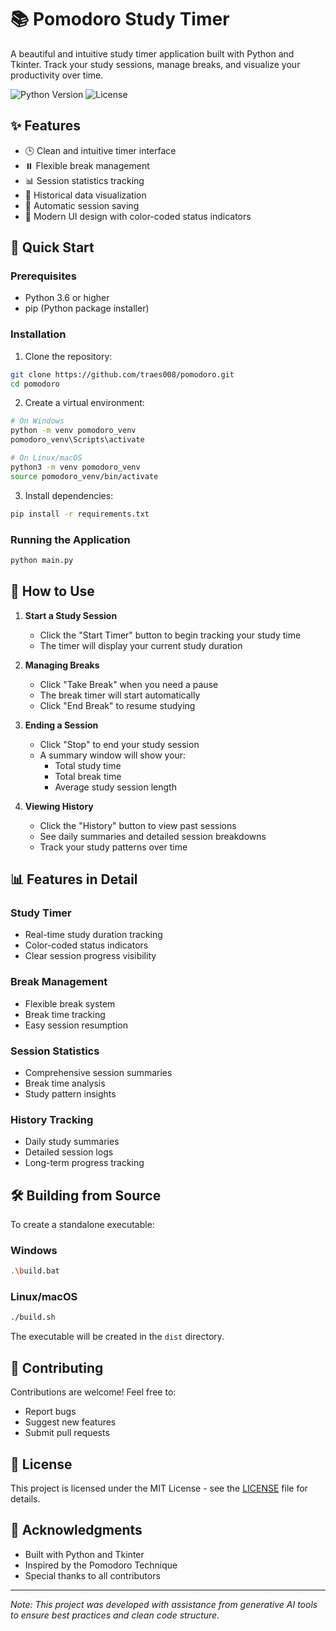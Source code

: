 # 📚 Pomodoro Study Timer

A beautiful and intuitive study timer application built with Python and Tkinter. Track your study sessions, manage breaks, and visualize your productivity over time.

![Python Version](https://img.shields.io/badge/python-3.6+-blue.svg)
![License](https://img.shields.io/badge/license-MIT-green.svg)

## ✨ Features

- 🕒 Clean and intuitive timer interface
- ⏸️ Flexible break management
- 📊 Session statistics tracking
- 📅 Historical data visualization
- 💾 Automatic session saving
- 🎨 Modern UI design with color-coded status indicators

## 🚀 Quick Start

### Prerequisites

- Python 3.6 or higher
- pip (Python package installer)

### Installation

1. Clone the repository:
```bash
git clone https://github.com/traes008/pomodoro.git
cd pomodoro
```

2. Create a virtual environment:
```bash
# On Windows
python -m venv pomodoro_venv
pomodoro_venv\Scripts\activate

# On Linux/macOS
python3 -m venv pomodoro_venv
source pomodoro_venv/bin/activate
```

3. Install dependencies:
```bash
pip install -r requirements.txt
```

### Running the Application

```bash
python main.py
```

## 🎯 How to Use

1. **Start a Study Session**
   - Click the "Start Timer" button to begin tracking your study time
   - The timer will display your current study duration

2. **Managing Breaks**
   - Click "Take Break" when you need a pause
   - The break timer will start automatically
   - Click "End Break" to resume studying

3. **Ending a Session**
   - Click "Stop" to end your study session
   - A summary window will show your:
     - Total study time
     - Total break time
     - Average study session length

4. **Viewing History**
   - Click the "History" button to view past sessions
   - See daily summaries and detailed session breakdowns
   - Track your study patterns over time

## 📊 Features in Detail

### Study Timer
- Real-time study duration tracking
- Color-coded status indicators
- Clear session progress visibility

### Break Management
- Flexible break system
- Break time tracking
- Easy session resumption

### Session Statistics
- Comprehensive session summaries
- Break time analysis
- Study pattern insights

### History Tracking
- Daily study summaries
- Detailed session logs
- Long-term progress tracking

## 🛠️ Building from Source

To create a standalone executable:

### Windows
```bash
.\build.bat
```

### Linux/macOS
```bash
./build.sh
```

The executable will be created in the `dist` directory.

## 🤝 Contributing

Contributions are welcome! Feel free to:
- Report bugs
- Suggest new features
- Submit pull requests

## 📝 License

This project is licensed under the MIT License - see the [LICENSE](LICENSE) file for details.

## 🙏 Acknowledgments

- Built with Python and Tkinter
- Inspired by the Pomodoro Technique
- Special thanks to all contributors

---
*Note: This project was developed with assistance from generative AI tools to ensure best practices and clean code structure.*
